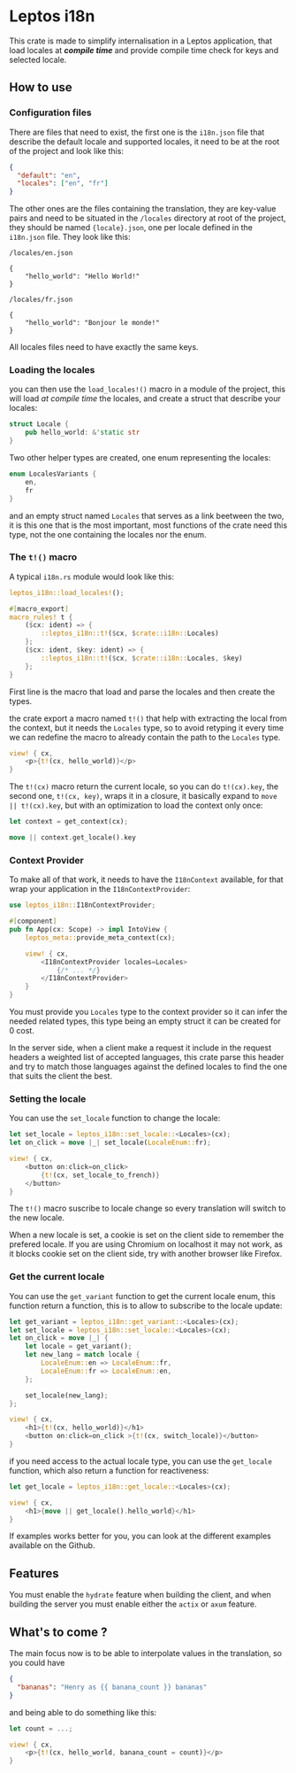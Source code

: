 # Leptos i18n

This crate is made to simplify internalisation in a Leptos application, that load locales at **_compile time_** and provide compile time check for keys and selected locale.

## How to use

### Configuration files

There are files that need to exist, the first one is the `i18n.json` file that describe the default locale and supported locales, it need to be at the root of the project and look like this:

```json
{
  "default": "en",
  "locales": ["en", "fr"]
}
```

The other ones are the files containing the translation, they are key-value pairs and need to be situated in the `/locales` directory at root of the project, they should be named `{locale}.json`, one per locale defined in the `i18n.json` file.
They look like this:

```
/locales/en.json

{
    "hello_world": "Hello World!"
}

/locales/fr.json

{
    "hello_world": "Bonjour le monde!"
}

```

All locales files need to have exactly the same keys.

### Loading the locales

you can then use the `load_locales!()` macro in a module of the project, this will load _at compile time_ the locales, and create a struct that describe your locales:

```rust
struct Locale {
    pub hello_world: &'static str
}
```

Two other helper types are created, one enum representing the locales:

```rust
enum LocalesVariants {
    en,
    fr
}
```

and an empty struct named `Locales` that serves as a link beetween the two, it is this one that is the most important, most functions of the crate need this type, not the one containing the locales nor the enum.

### The `t!()` macro

A typical `i18n.rs` module would look like this:

```rust
leptos_i18n::load_locales!();

#[macro_export]
macro_rules! t {
    ($cx: ident) => {
        ::leptos_i18n::t!($cx, $crate::i18n::Locales)
    };
    ($cx: ident, $key: ident) => {
        ::leptos_i18n::t!($cx, $crate::i18n::Locales, $key)
    };
}
```

First line is the macro that load and parse the locales and then create the types.

the crate export a macro named `t!()` that help with extracting the local from the context, but it needs the `Locales` type,
so to avoid retyping it every time we can redefine the macro to already contain the path to the `Locales` type.

```rust
view! { cx,
    <p>{t!(cx, hello_world)}</p>
}
```

The `t!(cx)` macro return the current locale, so you can do `t!(cx).key`, the second one, `t!(cx, key)`, wraps it in a closure, it basically expand to `move || t!(cx).key`, but with an optimization to load the context only once:

```rust
let context = get_context(cx);

move || context.get_locale().key
```

### Context Provider

To make all of that work, it needs to have the `I18nContext` available, for that wrap your application in the `I18nContextProvider`:

```rust
use leptos_i18n::I18nContextProvider;

#[component]
pub fn App(cx: Scope) -> impl IntoView {
    leptos_meta::provide_meta_context(cx);

    view! { cx,
        <I18nContextProvider locales=Locales>
            {/* ... */}
        </I18nContextProvider>
    }
}
```

You must provide you `Locales` type to the context provider so it can infer the needed related types, this type being an empty struct it can be created for 0 cost.

In the server side, when a client make a request it include in the request headers a weighted list of accepted languages,
this crate parse this header and try to match those languages against the defined locales to find the one that suits the client the best.

### Setting the locale

You can use the `set_locale` function to change the locale:

```rust
let set_locale = leptos_i18n::set_locale::<Locales>(cx);
let on_click = move |_| set_locale(LocaleEnum::fr);

view! { cx,
    <button on:click=on_click>
        {t!(cx, set_locale_to_french)}
    </button>
}

```

The `t!()` macro suscribe to locale change so every translation will switch to the new locale.

When a new locale is set, a cookie is set on the client side to remember the prefered locale. If you are using Chromium on localhost it may not work, as it blocks cookie set on the client side, try with another browser like Firefox.

### Get the current locale

You can use the `get_variant` function to get the current locale enum, this function return a function, this is to allow to subscribe to the locale update:

```rust
let get_variant = leptos_i18n::get_variant::<Locales>(cx);
let set_locale = leptos_i18n::set_locale::<Locales>(cx);
let on_click = move |_| {
    let locale = get_variant();
    let new_lang = match locale {
        LocaleEnum::en => LocaleEnum::fr,
        LocaleEnum::fr => LocaleEnum::en,
    };

    set_locale(new_lang);
};

view! { cx,
    <h1>{t!(cx, hello_world)}</h1>
    <button on:click=on_click >{t!(cx, switch_locale)}</button>
}
```

if you need access to the actual locale type, you can use the `get_locale` function, which also return a function for reactiveness:

```rust
let get_locale = leptos_i18n::get_locale::<Locales>(cx);

view! { cx,
    <h1>{move || get_locale().hello_world}</h1>
}

```

If examples works better for you, you can look at the different examples available on the Github.

## Features

You must enable the `hydrate` feature when building the client, and when building the server you must enable either the `actix` or `axum` feature.

## What's to come ?

The main focus now is to be able to interpolate values in the translation, so you could have

```json
{
  "bananas": "Henry as {{ banana_count }} bananas"
}
```

and being able to do something like this:

```rust
let count = ...;

view! { cx,
    <p>{t!(cx, hello_world, banana_count = count)}</p>
}
```
